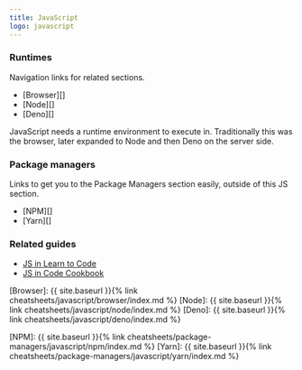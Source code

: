 ```yaml
---
title: JavaScript
logo: javascript
---
```



### Runtimes

Navigation links for related sections.

- [Browser][]
- [Node][]
- [Deno][]

JavaScript needs a runtime environment to execute in. Traditionally this was the browser, later expanded to Node and then Deno on the server side.


### Package managers

Links to get you to the Package Managers section easily, outside of this JS section.

- [NPM][]
- [Yarn][]


### Related guides

- [JS in Learn to Code][]
- [JS in Code Cookbook][]


[Browser]: {{ site.baseurl }}{% link cheatsheets/javascript/browser/index.md %}
[Node]: {{ site.baseurl }}{% link cheatsheets/javascript/node/index.md %}
[Deno]: {{ site.baseurl }}{% link cheatsheets/javascript/deno/index.md %}

[NPM]: {{ site.baseurl }}{% link cheatsheets/package-managers/javascript/npm/index.md %}
[Yarn]: {{ site.baseurl }}{% link cheatsheets/package-managers/javascript/yarn/index.md %}

[JS in Learn to Code]: https://github.com/MichaelCurrin/learn-to-code/blob/master/en/topics/scripting_languages/JavaScript/README.md
[JS in Code Cookbook]: https://michaelcurrin.github.io/code-cookbook/recipes/javascript/
